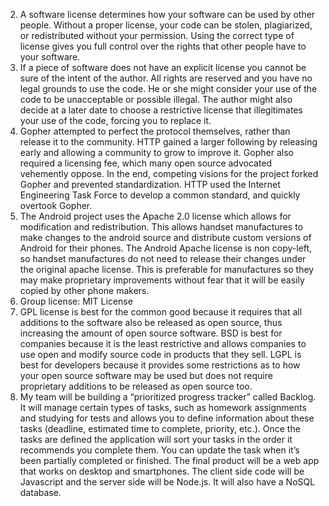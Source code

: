2. A software license determines how your software can be used by other people. Without a proper license, your code can be stolen, plagiarized, or redistributed without your permission. Using the correct type of license gives you full control over the rights that other people have to your software.
3. If a piece of software does not have an explicit license you cannot be sure of the intent of the author. All rights are reserved and you have no legal grounds to use the code. He or she might consider your use of the code to be unacceptable or possible illegal. The author might also decide at a later date to choose a restrictive license that illegitimates your use of the code, forcing you to replace it. 
4. Gopher attempted to perfect the protocol themselves, rather than release it to the community. HTTP gained a larger following by releasing early and allowing a community to grow to improve it. Gopher also required a licensing fee, which many open source advocated vehemently oppose. In the end, competing visions for the project forked Gopher and prevented standardization. HTTP used the Internet Engineering Task Force to develop a common standard, and quickly overtook Gopher.
5. The Android project uses the Apache 2.0 license which allows for modification and redistribution. This allows handset manufactures to make changes to the android source and distribute custom versions of Android for their phones. The Android Apache license is non copy-left, so handset manufactures do not need to release their changes under the original apache license. This is preferable for manufactures so they may make proprietary improvements without fear that it will be easily copied by other phone makers.
6. Group license: MIT License
7. GPL license is best for the common good because it requires that all additions to the software also be released as open source, thus increasing the amount of open source software.
BSD is best for companies because it is the least restrictive and allows companies to use open and modify source code in products that they sell.
LGPL is best for developers because it provides some restrictions as to how your open source software may be used but does not require proprietary additions to be released as open source too.
9. My team will be building a “prioritized progress tracker” called Backlog. It will manage certain types of tasks, such as homework assignments and studying for tests and allows you to define information about these tasks (deadline, estimated time to complete, priority, etc.). Once the tasks are defined the application will sort your tasks in the order it recommends you complete them. You can update the task when it’s been partially completed or finished. The final product will be a web app that works on desktop and smartphones. The client side code will be Javascript and the server side will be Node.js. It will also have a NoSQL database.
